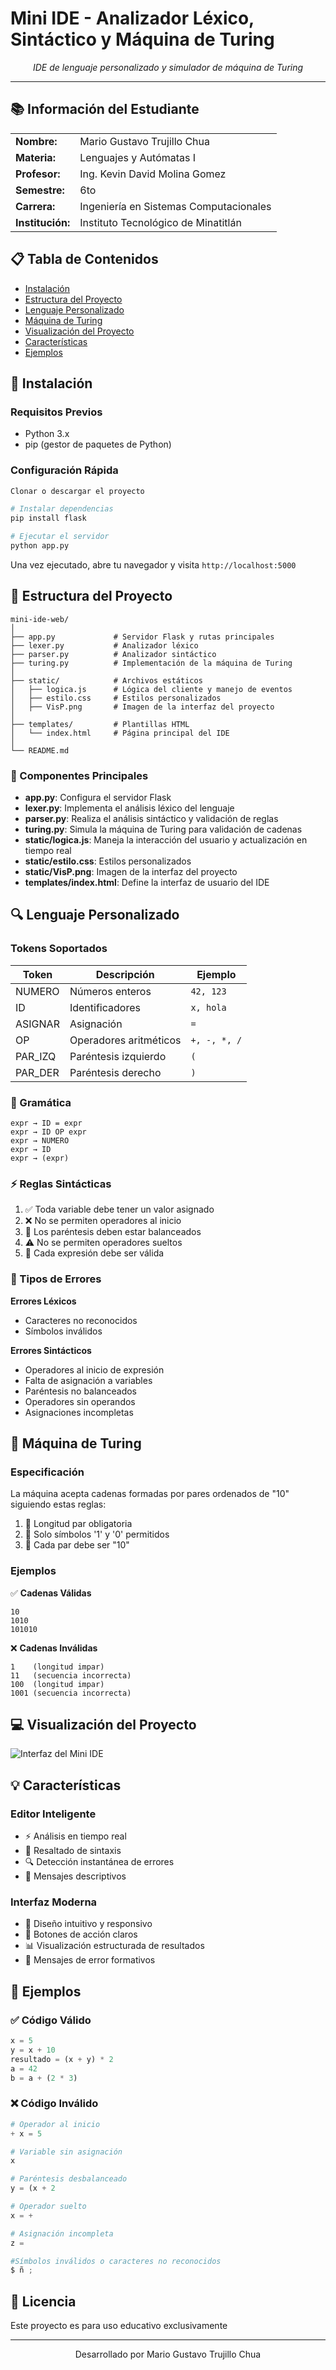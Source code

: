 # Mini IDE - Analizador Léxico, Sintáctico y Máquina de Turing

<div align="center">
  
*IDE de lenguaje personalizado y simulador de máquina de Turing*

---
</div>

## 📚 Información del Estudiante

<table>
  <tr>
    <td><strong>Nombre:</strong></td>
    <td>Mario Gustavo Trujillo Chua</td>
  </tr>
  <tr>
    <td><strong>Materia:</strong></td>
    <td>Lenguajes y Autómatas I</td>
  </tr>
  <tr>
    <td><strong>Profesor:</strong></td>
    <td>Ing. Kevin David Molina Gomez</td>
  </tr>
  <tr>
    <td><strong>Semestre:</strong></td>
    <td>6to</td>
  </tr>
  <tr>
    <td><strong>Carrera:</strong></td>
    <td>Ingeniería en Sistemas Computacionales</td>
  </tr>
  <tr>
    <td><strong>Institución:</strong></td>
    <td>Instituto Tecnológico de Minatitlán</td>
  </tr>
</table>

## 📋 Tabla de Contenidos

- [Instalación](#-instalación)
- [Estructura del Proyecto](#-estructura-del-proyecto)
- [Lenguaje Personalizado](#-lenguaje-personalizado)
- [Máquina de Turing](#-máquina-de-turing)
- [Visualización del Proyecto](#-visualización-del-proyecto)
- [Características](#-características)
- [Ejemplos](#-ejemplos)


## 🚀 Instalación

### Requisitos Previos

- Python 3.x
- pip (gestor de paquetes de Python)

### Configuración Rápida

```bash
Clonar o descargar el proyecto

# Instalar dependencias
pip install flask

# Ejecutar el servidor
python app.py
```

Una vez ejecutado, abre tu navegador y visita `http://localhost:5000`

## 📂 Estructura del Proyecto

```
mini-ide-web/
│
├── app.py             # Servidor Flask y rutas principales
├── lexer.py           # Analizador léxico
├── parser.py          # Analizador sintáctico
├── turing.py          # Implementación de la máquina de Turing
│
├── static/            # Archivos estáticos
│   ├── logica.js      # Lógica del cliente y manejo de eventos
│   ├── estilo.css     # Estilos personalizados
│   ├── VisP.png       # Imagen de la interfaz del proyecto
│   
├── templates/         # Plantillas HTML
│   └── index.html     # Página principal del IDE
│
└── README.md          
```

### 🔧 Componentes Principales

- **app.py**: Configura el servidor Flask 
- **lexer.py**: Implementa el análisis léxico del lenguaje
- **parser.py**: Realiza el análisis sintáctico y validación de reglas
- **turing.py**: Simula la máquina de Turing para validación de cadenas
- **static/logica.js**: Maneja la interacción del usuario y actualización en tiempo real
- **static/estilo.css**: Estilos personalizados
- **static/VisP.png**: Imagen de la interfaz del proyecto
- **templates/index.html**: Define la interfaz de usuario del IDE

## 🔍 Lenguaje Personalizado

### Tokens Soportados

| Token     | Descripción             | Ejemplo    |
|-----------|------------------------|------------|
| NUMERO    | Números enteros        | `42, 123`  |
| ID        | Identificadores        | `x, hola`  |
| ASIGNAR   | Asignación            | `=`        |
| OP        | Operadores aritméticos | `+, -, *, /` |
| PAR_IZQ   | Paréntesis izquierdo  | `(`        |
| PAR_DER   | Paréntesis derecho    | `)`        |

### 📝 Gramática

```
expr → ID = expr
expr → ID OP expr
expr → NUMERO
expr → ID
expr → (expr)
```

### ⚡ Reglas Sintácticas

1. ✅ Toda variable debe tener un valor asignado
2. ❌ No se permiten operadores al inicio
3. 🔄 Los paréntesis deben estar balanceados
4. ⚠️ No se permiten operadores sueltos
5. 📝 Cada expresión debe ser válida

### 🚫 Tipos de Errores


<summary><strong>Errores Léxicos</strong></summary>

- Caracteres no reconocidos
- Símbolos inválidos



<summary><strong>Errores Sintácticos</strong></summary>

- Operadores al inicio de expresión
- Falta de asignación a variables
- Paréntesis no balanceados
- Operadores sin operandos
- Asignaciones incompletas


## 🤖 Máquina de Turing

### Especificación

La máquina acepta cadenas formadas por pares ordenados de "10" siguiendo estas reglas:

1. 📏 Longitud par obligatoria
2. 🔣 Solo símbolos '1' y '0' permitidos
3. 🔄 Cada par debe ser "10"

### Ejemplos

✅ **Cadenas Válidas**
```
10
1010
101010
```

❌ **Cadenas Inválidas**
```
1    (longitud impar)
11   (secuencia incorrecta)
100  (longitud impar)
1001 (secuencia incorrecta)
```
## 💻 Visualización del Proyecto

![Interfaz del Mini IDE](static/VisP.png)

## 💡 Características

### Editor Inteligente

- ⚡ Análisis en tiempo real
- 🎨 Resaltado de sintaxis
- 🔍 Detección instantánea de errores
- 📝 Mensajes descriptivos

### Interfaz Moderna

- 🎯 Diseño intuitivo y responsivo
- 🔲 Botones de acción claros
- 📊 Visualización estructurada de resultados
- 💬 Mensajes de error formativos

## 📝 Ejemplos

### ✅ Código Válido

```python
x = 5
y = x + 10
resultado = (x + y) * 2
a = 42
b = a + (2 * 3)
```

### ❌ Código Inválido

```python
# Operador al inicio
+ x = 5

# Variable sin asignación
x

# Paréntesis desbalanceado
y = (x + 2

# Operador suelto
x = +

# Asignación incompleta
z = 

#Símbolos inválidos o caracteres no reconocidos
$ ñ ;
```

## 📄 Licencia

Este proyecto es para uso educativo exclusivamente

---

<div align="center">

Desarrollado por Mario Gustavo Trujillo Chua

</div> 

